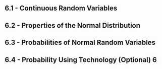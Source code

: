 ## 6.1 - Continuous Random Variables	

## 6.2 - Properties of the Normal Distribution	

## 6.3 - Probabilities of Normal Random Variables	

## 6.4 - Probability Using Technology (Optional)	6